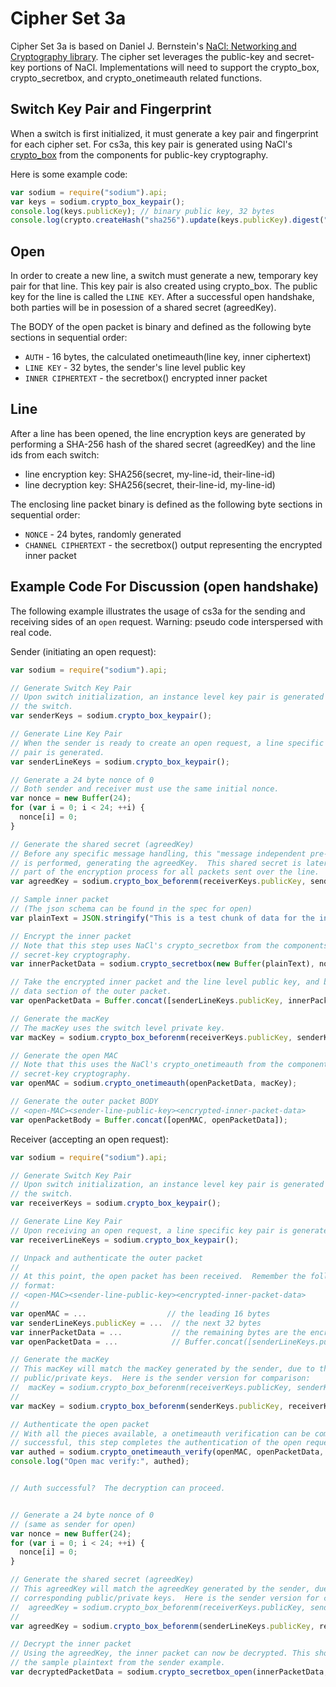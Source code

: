 Cipher Set 3a
============

Cipher Set 3a is based on Daniel J. Bernstein's [NaCl: Networking and Cryptography library](http://nacl.cr.yp.to/index.html).  The cipher set leverages the public-key and secret-key portions of NaCl.  Implementations will need to support the crypto_box, crypto_secretbox, and crypto_onetimeauth related functions.


## Switch Key Pair and Fingerprint
When a switch is first initialized, it must generate a key pair and fingerprint for each cipher set.  For cs3a, this key pair is generated using NaCl's [crypto_box](http://nacl.cr.yp.to/box.html) from the components for public-key cryptography.

Here is some example code:
```js
var sodium = require("sodium").api;
var keys = sodium.crypto_box_keypair();
console.log(keys.publicKey); // binary public key, 32 bytes
console.log(crypto.createHash("sha256").update(keys.publicKey).digest("hex")); // fingerprint
```

## Open

In order to create a new line, a switch must generate a new, temporary key pair for that line.  This key pair is also created using crypto_box.  The public key for the line is called the `LINE KEY`.  After a successful open handshake, both parties will be in posession of a shared secret (agreedKey).

The BODY of the open packet is binary and defined as the following byte sections in sequential order:

* `AUTH` - 16 bytes, the calculated onetimeauth(line key, inner ciphertext)
* `LINE KEY` - 32 bytes, the sender's line level public key
* `INNER CIPHERTEXT` - the secretbox() encrypted inner packet

## Line

After a line has been opened, the line encryption keys are generated by performing a SHA-256 hash of the shared secret (agreedKey) and the line ids from each switch:

* line encryption key: SHA256(secret, my-line-id, their-line-id)
* line decryption key: SHA256(secret, their-line-id, my-line-id)

The enclosing line packet binary is defined as the following byte sections in sequential order:

* `NONCE` - 24 bytes, randomly generated
* `CHANNEL CIPHERTEXT` - the secretbox() output representing the encrypted inner packet


## Example Code For Discussion (open handshake)

The following example illustrates the usage of cs3a for the sending and receiving sides of an `open` request.  Warning: pseudo code interspersed with real code.

Sender (initiating an open request):
```js
var sodium = require("sodium").api;

// Generate Switch Key Pair
// Upon switch initialization, an instance level key pair is generated for
// the switch.
var senderKeys = sodium.crypto_box_keypair();

// Generate Line Key Pair
// When the sender is ready to create an open request, a line specific key
// pair is generated.
var senderLineKeys = sodium.crypto_box_keypair();

// Generate a 24 byte nonce of 0
// Both sender and receiver must use the same initial nonce.
var nonce = new Buffer(24);
for (var i = 0; i < 24; ++i) {
  nonce[i] = 0;
}

// Generate the shared secret (agreedKey)
// Before any specific message handling, this "message independent pre-computaion"
// is performed, generating the agreedKey.  This shared secret is later used as a
// part of the encryption process for all packets sent over the line.
var agreedKey = sodium.crypto_box_beforenm(receiverKeys.publicKey, senderLineKeys.secretKey);

// Sample inner packet
// (The json schema can be found in the spec for open)
var plainText = JSON.stringify("This is a test chunk of data for the inner packet. it would have JSON and a payload of the sender publicKey");

// Encrypt the inner packet
// Note that this step uses NaCl's crypto_secretbox from the components for
// secret-key cryptography.
var innerPacketData = sodium.crypto_secretbox(new Buffer(plainText), nonce, agreedKey);

// Take the encrypted inner packet and the line level public key, and build the
// data section of the outer packet.
var openPacketData = Buffer.concat([senderLineKeys.publicKey, innerPacketData]);

// Generate the macKey
// The macKey uses the switch level private key.
var macKey = sodium.crypto_box_beforenm(receiverKeys.publicKey, senderKeys.secretKey);

// Generate the open MAC
// Note that this uses the NaCl's crypto_onetimeauth from the components for
// secret-key cryptography.
var openMAC = sodium.crypto_onetimeauth(openPacketData, macKey);

// Generate the outer packet BODY
// <open-MAC><sender-line-public-key><encrypted-inner-packet-data>
var openPacketBody = Buffer.concat([openMAC, openPacketData]);

```


Receiver (accepting an open request):
```js
var sodium = require("sodium").api;

// Generate Switch Key Pair
// Upon switch initialization, an instance level key pair is generated for
// the switch.
var receiverKeys = sodium.crypto_box_keypair();

// Generate Line Key Pair
// Upon receiving an open request, a line specific key pair is generated.
var receiverLineKeys = sodium.crypto_box_keypair();

// Unpack and authenticate the outer packet
//
// At this point, the open packet has been received.  Remember the following
// format:
// <open-MAC><sender-line-public-key><encrypted-inner-packet-data>
//
var openMAC = ...                  // the leading 16 bytes 
var senderLineKeys.publicKey = ...  // the next 32 bytes
var innerPacketData = ...           // the remaining bytes are the encrypted inner packet data
var openPacketData = ...            // Buffer.concat([senderLineKeys.publicKey, innerPacketData]);

// Generate the macKey
// This macKey will match the macKey generated by the sender, due to the corresponding
// public/private keys.  Here is the sender version for comparison:
//  macKey = sodium.crypto_box_beforenm(receiverKeys.publicKey, senderKeys.secretKey);
//
var macKey = sodium.crypto_box_beforenm(senderKeys.publicKey, receiverKeys.secretKey);

// Authenticate the open packet
// With all the pieces available, a onetimeauth verification can be completed.  If
// successful, this step completes the authentication of the open request.
var authed = sodium.crypto_onetimeauth_verify(openMAC, openPacketData, macKey) === 0 ;
console.log("Open mac verify:", authed);


// Auth successful?  The decryption can proceed.


// Generate a 24 byte nonce of 0
// (same as sender for open)
var nonce = new Buffer(24);
for (var i = 0; i < 24; ++i) {
  nonce[i] = 0;
}

// Generate the shared secret (agreedKey)
// This agreedKey will match the agreedKey generated by the sender, due to the
// corresponding public/private keys.  Here is the sender version for comparison:
//  agreedKey = sodium.crypto_box_beforenm(receiverKeys.publicKey, senderLineKeys.secretKey);
//
var agreedKey = sodium.crypto_box_beforenm(senderLineKeys.publicKey, receiverKeys.secretKey);

// Decrypt the inner packet
// Using the agreedKey, the inner packet can now be decrypted. This should match
// the sample plaintext from the sender example.
var decryptedPacketData = sodium.crypto_secretbox_open(innerPacketData, nonce, agreedKey);

```


